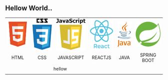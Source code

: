 <!-- - 👋 Hi, I’m @GitUserVivek
- 👀 Interested To learn Programming Languages 
- 💻 Looking For Job Opportunity
 -->   

   
## Hellow World.. 

  <p align="center" text-align="center">  
 <table align="center">
  <tr>
   <td align='center'> <img  height="80px" width="80px"  src="https://github.com/GitUserVivek/GitUserVivek/blob/main/html.png" />  </td>
   <td align='center'> <img  height="100px" width="80px"  src="https://github.com/GitUserVivek/GitUserVivek/blob/main/css.png" /> </td>
   <td align='center'> <img  height="100px" width="100px"  src="https://github.com/GitUserVivek/GitUserVivek/blob/main/javascript.png" /> </td>
   <td align='center'>  <img  height="90px" width="80px"  src="https://github.com/GitUserVivek/GitUserVivek/blob/main/react.png" /> </td>
   <td align='center'>  <img  height="80px" width="50px"  src="https://github.com/GitUserVivek/GitUserVivek/blob/main/java.png" />  </td>
   <td align='center'>  <img  height="80px" width="80px"  src="https://github.com/GitUserVivek/GitUserVivek/blob/main/spring.png" />  </td>
  </tr> 
  <tr>
   <td align='center'>HTML </td>
   <td align='center'> CSS</td>
   <td align='center'> JAVASCRIPT</td>
   <td align='center'> REACTJS </td>
   <td align='center'> JAVA</td>
   <td align='center'> SPRING BOOT</td>
  </tr>
  <td></td>
  <tr>
   <td colspan="4" align='center'> hellow </td>
  </tr>
    <td></td>
  </table>
</p>
